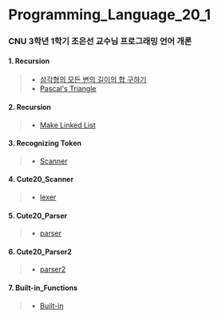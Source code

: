 # Programming_Language_20_1

### CNU 3학년 1학기 조은선 교수님 프로그래밍 언어 개론

#### 1. Recursion
> * [삼각형의 모든 변의 길이의 합 구하기](https://github.com/Limm-jk/Programming_Language_20_1/blob/master/PL_01_Recursion_01/src/Recursion01/Recursion01.java)
> * [Pascal's Triangle](https://github.com/Limm-jk/Programming_Language_20_1/blob/master/PL_01_Recursion_01/src/Recursion01/Recursion02.java)

#### 2. Recursion
> * [Make Linked List](https://github.com/Limm-jk/Programming_Language_20_1/blob/master/PL_01_Recursion_02/src/RecursionLinkedList.java)

#### 3. Recognizing Token
> * [Scanner](https://github.com/Limm-jk/Programming_Language_20_1/blob/master/PL_01_Recognizing_Token_03/src/rtoken/Scanner.java)

#### 4. Cute20_Scanner
> * [lexer](https://github.com/Limm-jk/Programming_Language_20_1/tree/master/PL_04_Cute20Scanner/src/lexer)

#### 5. Cute20_Parser
> * [parser](https://github.com/Limm-jk/2020_Spring_Programming_Language/tree/master/PL_05_Cute20Parser/src/main/java/parser)

#### 6. Cute20_Parser2
> * [parser2](https://github.com/Limm-jk/2020_Spring_Programming_Language/tree/master/PL_06_Cute20Parser2/src/main/java/parser)

#### 7. Built-in_Functions
> * [Built-in](https://github.com/Limm-jk/2020_Spring_Programming_Language/tree/master/PL_07_Built-in_Functions/src/interpreter)

